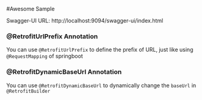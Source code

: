 #Awesome Sample

Swagger-UI URL: http://localhost:9094/swagger-ui/index.html

### @RetrofitUrlPrefix Annotation

You can use `@RetrofitUrlPrefix` to define the prefix of URL, just like using `@RequestMapping` of springboot

### @RetrofitDynamicBaseUrl Annotation

You can use `@RetrofitDynamicBaseUrl` to dynamically change the `baseUrl` in `@RetrofitBuilder`


